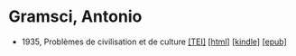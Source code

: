 # Gramsci, Antonio

* 1935, Problèmes de civilisation et de culture  <a class="file tei" href="https://hurlus.github.io/tei/gramsci1935_culture.xml">[TEI]</a>  <a class="file html" href="https://hurlus.github.io/gramsci/gramsci1935_culture.html">[html]</a>  <a class="file mobi" href="https://hurlus.github.io/gramsci/gramsci1935_culture.mobi">[kindle]</a>  <a class="file epub" href="https://hurlus.github.io/gramsci/gramsci1935_culture.epub">[epub]</a> 

